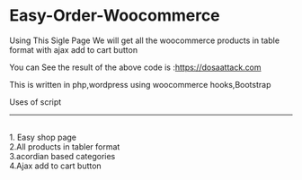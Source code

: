 # Easy-Order-Woocommerce
Using This Sigle Page We will get all the woocommerce products in table format with ajax add to cart button



You can See the result of the above code is :https://dosaattack.com

This is written in php,wordpress using woocommerce hooks,Bootstrap

Uses of script<br>
*****************
<br>
1. Easy shop page <br>
2.All products in tabler format<br>
3.acordian based categories<br>
4.Ajax add to cart button<br>
